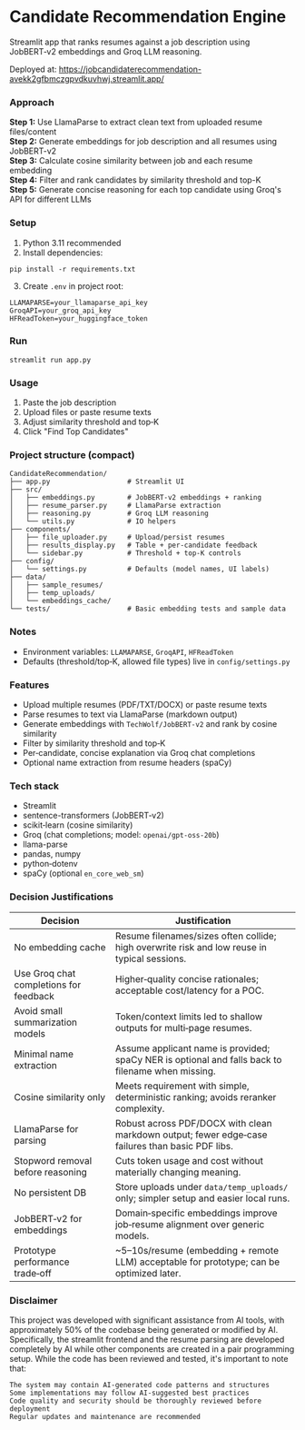 # Candidate Recommendation Engine

Streamlit app that ranks resumes against a job description using JobBERT‑v2 embeddings and Groq LLM reasoning.

Deployed at: https://jobcandidaterecommendation-avekk2gfbmczgpvdkuvhwj.streamlit.app/


### Approach

**Step 1:** Use LlamaParse to extract clean text from uploaded resume files/content  
**Step 2:** Generate embeddings for job description and all resumes using JobBERT-v2  
**Step 3:** Calculate cosine similarity between job and each resume embedding  
**Step 4:** Filter and rank candidates by similarity threshold and top-K  
**Step 5:** Generate concise reasoning for each top candidate using Groq's API for different LLMs

### Setup
1) Python 3.11 recommended
2) Install dependencies:
```
pip install -r requirements.txt
```
3) Create `.env` in project root:
```
LLAMAPARSE=your_llamaparse_api_key
GroqAPI=your_groq_api_key
HFReadToken=your_huggingface_token   
```

### Run
```
streamlit run app.py
```

### Usage
1) Paste the job description
2) Upload files or paste resume texts
3) Adjust similarity threshold and top‑K
4) Click "Find Top Candidates"

### Project structure (compact)
```
CandidateRecommendation/
├── app.py                   # Streamlit UI
├── src/
│   ├── embeddings.py        # JobBERT‑v2 embeddings + ranking
│   ├── resume_parser.py     # LlamaParse extraction
│   ├── reasoning.py         # Groq LLM reasoning
│   └── utils.py             # IO helpers
├── components/
│   ├── file_uploader.py     # Upload/persist resumes
│   ├── results_display.py   # Table + per‑candidate feedback
│   └── sidebar.py           # Threshold + top‑K controls
├── config/
│   └── settings.py          # Defaults (model names, UI labels)
├── data/
│   ├── sample_resumes/
│   ├── temp_uploads/
│   └── embeddings_cache/
└── tests/                   # Basic embedding tests and sample data
```

### Notes
- Environment variables: `LLAMAPARSE`, `GroqAPI`, `HFReadToken`
- Defaults (threshold/top‑K, allowed file types) live in `config/settings.py` 


### Features
- Upload multiple resumes (PDF/TXT/DOCX) or paste resume texts
- Parse resumes to text via LlamaParse (markdown output)
- Generate embeddings with `TechWolf/JobBERT-v2` and rank by cosine similarity
- Filter by similarity threshold and top‑K
- Per‑candidate, concise explanation via Groq chat completions
- Optional name extraction from resume headers (spaCy)

### Tech stack
- Streamlit
- sentence-transformers (JobBERT‑v2)
- scikit‑learn (cosine similarity)
- Groq (chat completions; model: `openai/gpt-oss-20b`)
- llama-parse
- pandas, numpy
- python‑dotenv
- spaCy (optional `en_core_web_sm`)

### Decision Justifications

| Decision | Justification |
|---|---|
| No embedding cache | Resume filenames/sizes often collide; high overwrite risk and low reuse in typical sessions. |
| Use Groq chat completions for feedback | Higher‑quality concise rationales; acceptable cost/latency for a POC. |
| Avoid small summarization models | Token/context limits led to shallow outputs for multi‑page resumes. |
| Minimal name extraction | Assume applicant name is provided; spaCy NER is optional and falls back to filename when missing. |
| Cosine similarity only | Meets requirement with simple, deterministic ranking; avoids reranker complexity. |
| LlamaParse for parsing | Robust across PDF/DOCX with clean markdown output; fewer edge‑case failures than basic PDF libs. |
| Stopword removal before reasoning | Cuts token usage and cost without materially changing meaning. |
| No persistent DB | Store uploads under `data/temp_uploads/` only; simpler setup and easier local runs. |
| JobBERT‑v2 for embeddings | Domain‑specific embeddings improve job‑resume alignment over generic models. |
| Prototype performance trade‑off | ~5–10s/resume (embedding + remote LLM) acceptable for prototype; can be optimized later. |


### Disclaimer
This project was developed with significant assistance from AI tools, with approximately 50% of the codebase being generated or modified by AI. Specifically, the streamlit frontend and the resume parsing are developed completely by AI while other components are created in a pair programming setup. While the code has been reviewed and tested, it's important to note that:

    The system may contain AI-generated code patterns and structures
    Some implementations may follow AI-suggested best practices
    Code quality and security should be thoroughly reviewed before deployment
    Regular updates and maintenance are recommended

